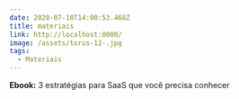 ```yaml
---
date: 2020-07-10T14:00:53.468Z
title: materiais
link: http://localhost:8000/
image: /assets/torus-12-.jpg
tags:
  - Materiais
---
```

**Ebook:** 3 estratégias para SaaS que você precisa conhecer
